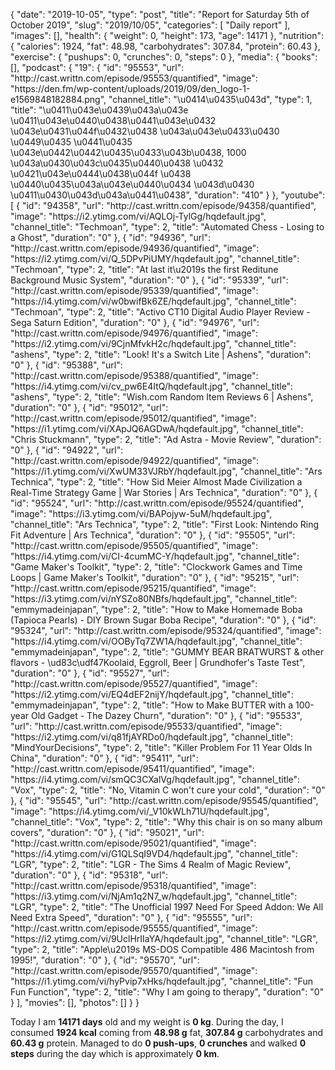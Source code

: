 {
    "date": "2019-10-05",
    "type": "post",
    "title": "Report for Saturday 5th of October 2019",
    "slug": "2019\/10\/05",
    "categories": [
        "Daily report"
    ],
    "images": [],
    "health": {
        "weight": 0,
        "height": 173,
        "age": 14171
    },
    "nutrition": {
        "calories": 1924,
        "fat": 48.98,
        "carbohydrates": 307.84,
        "protein": 60.43
    },
    "exercise": {
        "pushups": 0,
        "crunches": 0,
        "steps": 0
    },
    "media": {
        "books": [],
        "podcast": {
            "19": {
                "id": "95553",
                "url": "http:\/\/cast.writtn.com\/episode\/95553\/quantified",
                "image": "https:\/\/den.fm\/wp-content\/uploads\/2019\/09\/den_logo-1-e1569848182884.png",
                "channel_title": "\u0414\u0435\u043d",
                "type": 1,
                "title": "\u0411\u043e\u0439\u043a\u043e \u0411\u043e\u0440\u0438\u0441\u043e\u0432 \u043e\u0431\u044f\u0432\u0438 \u043a\u043e\u0433\u0430 \u0449\u0435 \u0441\u0435 \u043e\u0442\u0442\u0435\u0433\u043b\u0438, 1000 \u043a\u0430\u043c\u0435\u0440\u0438 \u0432 \u0421\u043e\u0444\u0438\u044f \u0438 \u0440\u0435\u043a\u043e\u0440\u0434 \u043d\u0430 \u0411\u0430\u043d\u043a\u0441\u0438",
                "duration": "410"
            }
        },
        "youtube": [
            {
                "id": "94358",
                "url": "http:\/\/cast.writtn.com\/episode\/94358\/quantified",
                "image": "https:\/\/i2.ytimg.com\/vi\/AQLOj-TylGg\/hqdefault.jpg",
                "channel_title": "Techmoan",
                "type": 2,
                "title": "Automated Chess - Losing to a Ghost",
                "duration": "0"
            },
            {
                "id": "94936",
                "url": "http:\/\/cast.writtn.com\/episode\/94936\/quantified",
                "image": "https:\/\/i2.ytimg.com\/vi\/Q_5DPvPiUMY\/hqdefault.jpg",
                "channel_title": "Techmoan",
                "type": 2,
                "title": "At last it\u2019s the first Reditune Background Music System",
                "duration": "0"
            },
            {
                "id": "95339",
                "url": "http:\/\/cast.writtn.com\/episode\/95339\/quantified",
                "image": "https:\/\/i4.ytimg.com\/vi\/w0bwifBk6ZE\/hqdefault.jpg",
                "channel_title": "Techmoan",
                "type": 2,
                "title": "Activo CT10 Digital Audio Player Review - Sega Saturn Edition",
                "duration": "0"
            },
            {
                "id": "94976",
                "url": "http:\/\/cast.writtn.com\/episode\/94976\/quantified",
                "image": "https:\/\/i2.ytimg.com\/vi\/9CjnMfvkH2c\/hqdefault.jpg",
                "channel_title": "ashens",
                "type": 2,
                "title": "Look! It's a Switch Lite | Ashens",
                "duration": "0"
            },
            {
                "id": "95388",
                "url": "http:\/\/cast.writtn.com\/episode\/95388\/quantified",
                "image": "https:\/\/i4.ytimg.com\/vi\/cv_pw6E4ItQ\/hqdefault.jpg",
                "channel_title": "ashens",
                "type": 2,
                "title": "Wish.com Random Item Reviews 6 | Ashens",
                "duration": "0"
            },
            {
                "id": "95012",
                "url": "http:\/\/cast.writtn.com\/episode\/95012\/quantified",
                "image": "https:\/\/i1.ytimg.com\/vi\/XApJQ6AGDwA\/hqdefault.jpg",
                "channel_title": "Chris Stuckmann",
                "type": 2,
                "title": "Ad Astra - Movie Review",
                "duration": "0"
            },
            {
                "id": "94922",
                "url": "http:\/\/cast.writtn.com\/episode\/94922\/quantified",
                "image": "https:\/\/i1.ytimg.com\/vi\/XwUM33VJRbY\/hqdefault.jpg",
                "channel_title": "Ars Technica",
                "type": 2,
                "title": "How Sid Meier Almost Made Civilization a Real-Time Strategy Game | War Stories | Ars Technica",
                "duration": "0"
            },
            {
                "id": "95524",
                "url": "http:\/\/cast.writtn.com\/episode\/95524\/quantified",
                "image": "https:\/\/i3.ytimg.com\/vi\/BAPojyw-5uM\/hqdefault.jpg",
                "channel_title": "Ars Technica",
                "type": 2,
                "title": "First Look: Nintendo Ring Fit Adventure | Ars Technica",
                "duration": "0"
            },
            {
                "id": "95505",
                "url": "http:\/\/cast.writtn.com\/episode\/95505\/quantified",
                "image": "https:\/\/i4.ytimg.com\/vi\/CI-4cumMC-Y\/hqdefault.jpg",
                "channel_title": "Game Maker's Toolkit",
                "type": 2,
                "title": "Clockwork Games and Time Loops | Game Maker's Toolkit",
                "duration": "0"
            },
            {
                "id": "95215",
                "url": "http:\/\/cast.writtn.com\/episode\/95215\/quantified",
                "image": "https:\/\/i3.ytimg.com\/vi\/nYSZo80NBfs\/hqdefault.jpg",
                "channel_title": "emmymadeinjapan",
                "type": 2,
                "title": "How to Make Homemade Boba (Tapioca Pearls) - DIY Brown Sugar Boba Recipe",
                "duration": "0"
            },
            {
                "id": "95324",
                "url": "http:\/\/cast.writtn.com\/episode\/95324\/quantified",
                "image": "https:\/\/i4.ytimg.com\/vi\/OOByTq7ZW1A\/hqdefault.jpg",
                "channel_title": "emmymadeinjapan",
                "type": 2,
                "title": "GUMMY BEAR BRATWURST & other flavors -  \ud83c\udf47Koolaid, Eggroll, Beer | Grundhofer's Taste Test",
                "duration": "0"
            },
            {
                "id": "95527",
                "url": "http:\/\/cast.writtn.com\/episode\/95527\/quantified",
                "image": "https:\/\/i2.ytimg.com\/vi\/EQ4dEF2nijY\/hqdefault.jpg",
                "channel_title": "emmymadeinjapan",
                "type": 2,
                "title": "How to Make BUTTER with a 100-year Old Gadget - The Dazey Churn",
                "duration": "0"
            },
            {
                "id": "95533",
                "url": "http:\/\/cast.writtn.com\/episode\/95533\/quantified",
                "image": "https:\/\/i2.ytimg.com\/vi\/q81fjAYRDo0\/hqdefault.jpg",
                "channel_title": "MindYourDecisions",
                "type": 2,
                "title": "Killer Problem For 11 Year Olds In China",
                "duration": "0"
            },
            {
                "id": "95411",
                "url": "http:\/\/cast.writtn.com\/episode\/95411\/quantified",
                "image": "https:\/\/i4.ytimg.com\/vi\/smQC3CXalVg\/hqdefault.jpg",
                "channel_title": "Vox",
                "type": 2,
                "title": "No, Vitamin C won't cure your cold",
                "duration": "0"
            },
            {
                "id": "95545",
                "url": "http:\/\/cast.writtn.com\/episode\/95545\/quantified",
                "image": "https:\/\/i4.ytimg.com\/vi\/_V10kWLh71U\/hqdefault.jpg",
                "channel_title": "Vox",
                "type": 2,
                "title": "Why this chair is on so many album covers",
                "duration": "0"
            },
            {
                "id": "95021",
                "url": "http:\/\/cast.writtn.com\/episode\/95021\/quantified",
                "image": "https:\/\/i4.ytimg.com\/vi\/G1QLSqI9VD4\/hqdefault.jpg",
                "channel_title": "LGR",
                "type": 2,
                "title": "LGR - The Sims 4 Realm of Magic Review",
                "duration": "0"
            },
            {
                "id": "95318",
                "url": "http:\/\/cast.writtn.com\/episode\/95318\/quantified",
                "image": "https:\/\/i3.ytimg.com\/vi\/NjAm1q2N7_w\/hqdefault.jpg",
                "channel_title": "LGR",
                "type": 2,
                "title": "The Unofficial 1997 Need For Speed Addon: We All Need Extra Speed",
                "duration": "0"
            },
            {
                "id": "95555",
                "url": "http:\/\/cast.writtn.com\/episode\/95555\/quantified",
                "image": "https:\/\/i2.ytimg.com\/vi\/9UclHrIIaYA\/hqdefault.jpg",
                "channel_title": "LGR",
                "type": 2,
                "title": "Apple\u2019s MS-DOS Compatible 486 Macintosh from 1995!",
                "duration": "0"
            },
            {
                "id": "95570",
                "url": "http:\/\/cast.writtn.com\/episode\/95570\/quantified",
                "image": "https:\/\/i1.ytimg.com\/vi\/hyPvip7xHks\/hqdefault.jpg",
                "channel_title": "Fun Fun Function",
                "type": 2,
                "title": "Why I am going to therapy",
                "duration": "0"
            }
        ],
        "movies": [],
        "photos": []
    }
}

Today I am <strong>14171 days</strong> old and my weight is <strong>0 kg</strong>. During the day, I consumed <strong>1924 kcal</strong> coming from <strong>48.98 g</strong> fat, <strong>307.84 g</strong> carbohydrates and <strong>60.43 g</strong> protein. Managed to do <strong>0 push-ups</strong>, <strong>0 crunches</strong> and walked <strong>0 steps</strong> during the day which is approximately <strong>0 km</strong>.